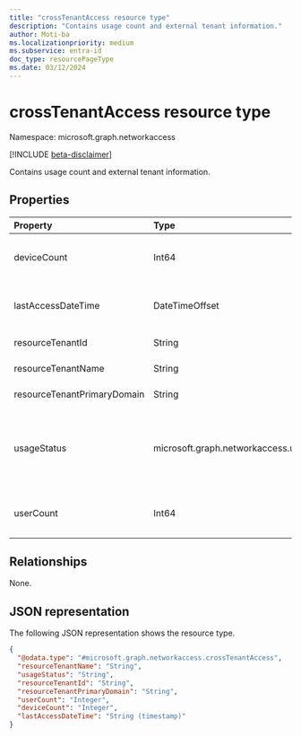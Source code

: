 ```yaml
---
title: "crossTenantAccess resource type"
description: "Contains usage count and external tenant information."
author: Moti-ba
ms.localizationpriority: medium
ms.subservice: entra-id
doc_type: resourcePageType
ms.date: 03/12/2024
---
```


# crossTenantAccess resource type

Namespace: microsoft.graph.networkaccess

[!INCLUDE [beta-disclaimer](../../includes/beta-disclaimer.md)]

Contains usage count and external tenant information.

## Properties
|Property|Type|Description|
|:---|:---|:---|
|deviceCount|Int64|The number of devices that accessed the external tenant.|
|lastAccessDateTime|DateTimeOffset|The timestamp of the most recent access to the external tenant.|
|resourceTenantId|String|The tenant ID of the external tenant.|
|resourceTenantName|String| The name of the external tenant.|
|resourceTenantPrimaryDomain|String|The domain of the external tenant.|
|usageStatus|microsoft.graph.networkaccess.usageStatus|The usage status of cross-tenant access. The possible values are `frequentlyUsed`, `rarelyUsed`, and `unknownFutureValue`.|
|userCount|Int64|The number of users that accessed the external tenant.|

## Relationships
None.

## JSON representation
The following JSON representation shows the resource type.
<!-- {
  "blockType": "resource",
  "@odata.type": "microsoft.graph.networkaccess.crossTenantAccess"
}
-->
``` json
{
  "@odata.type": "#microsoft.graph.networkaccess.crossTenantAccess",
  "resourceTenantName": "String",
  "usageStatus": "String",
  "resourceTenantId": "String",
  "resourceTenantPrimaryDomain": "String",
  "userCount": "Integer",
  "deviceCount": "Integer",
  "lastAccessDateTime": "String (timestamp)"
}
```

